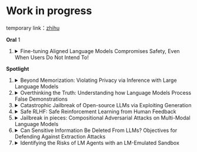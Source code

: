 # Work in progress

temporary link：[zhihu](https://zhuanlan.zhihu.com/p/678869912)

**Oral** 1

1. <details>
          <summary>Fine-tuning Aligned Language Models Compromises Safety, Even When Users Do Not Intend To!</summary>
           Keywords: LLM, Fine-tuning, AI Alignment, Jailbreaking
   </details>


**Spotlight**

1. <details>
          <summary>Beyond Memorization: Violating Privacy via Inference with Large Language Models</summary>
          Keywords: Prvicay, LLM
   </details>

2. <details>
          <summary>Overthinking the Truth: Understanding how Language Models Process False Demonstrations</summary>
          Keywords: Mechanistic Interpretability, AI Safety, Interpretability, Science of ML, few-shot learning, Large Language Models
   </details>

3. <details>
          <summary>Catastrophic Jailbreak of Open-source LLMs via Exploiting Generation</summary>
          Keywords: Large Language Model, Alignment, Attack
   </details>

4. <details>
          <summary>Safe RLHF: Safe Reinforcement Learning from Human Feedback</summary>
          Keywords: Large Language Model, RL
   </details>

5. <details>
          <summary>Jailbreak in pieces: Compositional Adversarial Attacks on Multi-Modal Language Models</summary>
          Keywords: Adversarial attacks, Vision encoders, Jailbreak, Prompt Injection, Security, Embedding space attacks, Black box, LLM, Vision-Language Models, Multi-Modal Models, VLM, Alignment, Cross-Modality alignment
   </details>

6. <details>
          <summary>Can Sensitive Information Be Deleted From LLMs? Objectives for Defending Against Extraction Attacks</summary>
          Keywords: ensitive Information Deletion, Privacy Attacks, Model editing, Language Models
   </details>

7. <details>
          <summary>Identifying the Risks of LM Agents with an LM-Emulated Sandbox</summary>
          Keywords: Language Model Agent, Tool Use, Evaluation, Safety, Language Model
   </details>
